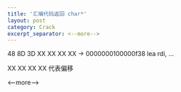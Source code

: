 ```yaml
---
title: '汇编代码返回 char*'
layout: post
category: Crack
excerpt_separator: <--more-->
---
```


48 8D 3D XX XX XX XX -> 0000000100000f38 lea rdi, ...

XX XX XX XX 代表偏移

<--more-->
